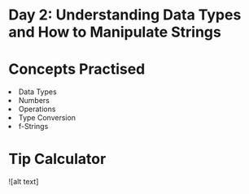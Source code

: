 # Day 2: Understanding Data Types and How to Manipulate Strings

# Concepts Practised
<li> Data Types </li>
<li> Numbers </li>
<li> Operations </li>
<li> Type Conversion</li>
<li> f-Strings </li>

# Tip Calculator
![alt text]
